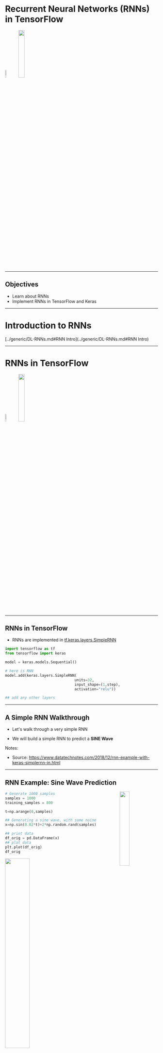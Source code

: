 # Recurrent Neural Networks (RNNs) in TensorFlow

<img src="../../assets/images/deep-learning/rnn-2.png"  style="width:8%;" /><!-- {"left" : 6.15, "top" : 7.49, "height" : 3.87, "width" : 1.66} -->
<img src="../../assets/images/logos/tensorflow-logo-1.png" style="width:20%;"/><!-- {"left" : 8.86, "top" : 7.77, "height" : 2.12, "width" : 2.49} -->

---

## Objectives

* Learn about RNNs
* Implement RNNs in TensorFlow and Keras

---

# Introduction to RNNs

[../generic/DL-RNNs.md#RNN Intro](../generic/DL-RNNs.md#RNN Intro)

---

# RNNs in TensorFlow

<img src="../../assets/images/deep-learning/rnn-2.png"  style="width:8%;" /><!-- {"left" : 9.48, "top" : 7.06, "height" : 4.03, "width" : 1.73} -->
<img src="../../assets/images/logos/tensorflow-logo-1.png" style="width:20%;"/><!-- {"left" : 11.83, "top" : 7.95, "height" : 2.25, "width" : 2.65} -->

---

## RNNs in TensorFlow

* RNNs are implemented in [tf.keras.layers.SimpleRNN](https://www.tensorflow.org/api_docs/python/tf/keras/layers/SimpleRNN)

```python
import tensorflow as tf
from tensorflow import keras

model = keras.models.Sequential()

# here is RNN
model.add(keras.layers.SimpleRNN(
                                units=32,
                                input_shape=(1,step),
                                activation="relu"))

## add any other layers
```
<!-- {"left" : 0.85, "top" : 2.67, "height" : 5.23, "width" : 13.3} -->

---

## A Simple RNN Walkthrough

* Let's walk through a very simple RNN

* We will build a simple RNN to predict a **SINE Wave**


Notes:
* Source: https://www.datatechnotes.com/2018/12/rnn-example-with-keras-simplernn-in.html

---

## RNN Example: Sine Wave Prediction

<img src="../../assets/images/deep-learning/rnn-sinewave-1-data.png"  style="width:25%;float:right;" /><!-- {"left" : 13.26, "top" : 1.84, "height" : 7.33, "width" : 3.45} -->



```python
# Generate 1000 samples
samples = 1000    
training_samples = 800    

t=np.arange(0,samples)

## Generating a sine wave, with some noise
x=np.sin(0.02*t)+2*np.random.rand(samples)

## print data
df_orig = pd.DataFrame(x)
## plot data
plt.plot(df_orig)
df_orig
```
<!-- {"left" : 0.85, "top" : 2.24, "height" : 4.94, "width" : 8.82} -->


<img src="../../assets/images/deep-learning/rnn-sinewave-2-dataplot.png"  style="width:40%;" /><!-- {"left" : 5.23, "top" : 7.32, "height" : 4.59, "width" : 7.04} -->



---
## Shaping Data for RNN

* RNN takes sequence of input and produces output

* This is called **`step`**

* Consider the following sequence:  
`x = [1,2,3,4,5,6,7,8,9,10]`

* For **`step=1`** the input(x) and prediction(y) looks like this

| X | Y |
|---|---|
| 1 | 2 |
| 2 | 3 |
| 3 | 4 |
| 4 | 5 |
| 5 | 6 |

<!-- {"left" : 3.88, "top" : 5.35, "height" : 3, "width" : 9.75} -->


---
## Shaping Data for RNN

* Input:   
`x = [1,2,3,4,5,6,7,8,9,10]`

* Step=2

* Input, Output looks like this:

| X   | Y |
|-----|---|
| 1,2 | 3 |
| 2,3 | 4 |
| 3,4 | 5 |
| 4,5 | 6 |
| 5,6 | 7 |

<!-- {"left" : 3.87, "top" : 4.69, "height" : 3, "width" : 9.75} -->

---

## Shaping Data for RNN

* Input:   
`x = [1,2,3,4,5,6,7,8,9,10]`

* Step=3

* Input, Output looks like this:

| X     | Y |
|-------|---|
| 1,2,3 | 4 |
| 2,3,4 | 5 |
| 3,4,5 | 6 |
| 4,5,6 | 7 |
| 5,6,7 | 8 |

<!-- {"left" : 3.88, "top" : 4.69, "height" : 3, "width" : 9.75} -->

---

## Shape Data

```python
## vectorize the data

def convertToMatrix(data, step):
 X, Y =[], []
 for i in range(len(data)-step):
  d=i+step  
  X.append(data[i:d,])
  Y.append(data[d,])
 return np.array(X), np.array(Y)

x_train,y_train =convertToMatrix(train,step)
x_test,y_test =convertToMatrix(test,step)

print ("x_train.shape", x_train.shape)
print ("y_train.shape", y_train.shape)
print ("x_test.shape", x_test.shape)
print ("y_test.shape", y_test.shape)

## See data
df = pd.DataFrame(x_train, y_train)
df

## Finally, we'll reshape trainX and testX to fit with the Keras model.
## RNN model requires three-dimensional input data.

x_train = np.reshape(x_train, (x_train.shape[0], 1, x_train.shape[1]))
x_test = np.reshape(x_test, (x_test.shape[0], 1, x_test.shape[1]))

print ("x_train.shape", x_train.shape)
print ("y_train.shape", y_train.shape)
print ("x_test.shape", x_test.shape)
print ("y_test.shape", y_test.shape)
```
<!-- {"left" : 0.85, "top" : 2.4, "height" : 9, "width" : 11.82} -->

---

## Shaping Data

```text
x_train.shape (800, 4)
y_train.shape (800,)
x_test.shape (200, 4)
y_test.shape (200,)

x_train.shape (800, 1, 4)
y_train.shape (800,)
x_test.shape (200, 1, 4)
y_test.shape (200,)
```
<!-- {"left" : 0.85, "top" : 2.37, "height" : 3.22, "width" : 5.49} -->

<img src="../../assets/images/deep-learning/rnn-sinewave-3-data-shaped-2.png"  style="width:30%;float:left;" /><!-- {"left" : 3.47, "top" : 5.96, "height" : 5.57, "width" : 4.71} --> <img src="../../assets/images/deep-learning/rnn-sinewave-3-data-shaped.png"  style="width:30%;float:right;" /><!-- {"left" : 9.32, "top" : 5.55, "height" : 5.99, "width" : 4.71} -->


---

## Creating the Model

* Now the data is ready, we can create the model

```python

import tensorflow as tf
from tensorflow import keras

model = keras.models.Sequential()
model.add(keras.layers.SimpleRNN(units=32, input_shape=(1,step), activation="relu"))
model.add(keras.layers.Dense(8, activation="relu"))
model.add(keras.layers.Dense(1))
model.compile(optimizer='rmsprop', loss = 'mse', metrics=['mse'])

model.summary()
tf.keras.utils.plot_model(model, to_file='model.png', show_shapes=True)

```
<!-- {"left" : 0.85, "top" : 2.7, "height" : 3.57, "width" : 15.11} -->

---

## Model Shape

```text
Model: "sequential"
_________________________________________________________________
Layer (type)                 Output Shape              Param #   
=================================================================
simple_rnn (SimpleRNN)       (None, 32)                1184      
_________________________________________________________________
dense (Dense)                (None, 8)                 264       
_________________________________________________________________
dense_1 (Dense)              (None, 1)                 9         
=================================================================
Total params: 1,457
Trainable params: 1,457
Non-trainable params: 0

```
<!-- {"left" : 0.85, "top" : 2.51, "height" : 3.85, "width" : 10.99} -->

<img src="../../assets/images/deep-learning/rnn-sinewave-4-model.png"  style="width:37%;" /><!-- {"left" : 5.72, "top" : 6.72, "height" : 4.76, "width" : 6.06} -->


---

## Training

<img src="../../assets/images/deep-learning/rnn-sinewave-5-training-history.png"  style="width:37%;float:right;" /><!-- {"left" : 7.06, "top" : 2.06, "height" : 3.12, "width" : 4.69} -->


```python
%%time

# Fitting the RNN to the Training set
history = model.fit(x_train, y_train, epochs=100, batch_size=16)

%matplotlib inline
import matplotlib.pyplot as plt

plt.plot(history.history['mse'], label='mse')
plt.legend()
```
<!-- {"left" : 0.85, "top" : 5.19, "height" : 3.04, "width" : 10.92} -->


<br clear="all" />

```text
training starting ...
Train on 800 samples
Epoch 1/100
800/800 [==============================] - 1s 1ms/sample - loss: 1.3962 - mse: 1.3962
Epoch 2/100
800/800 [==============================] - 0s 231us/sample - loss: 0.4745 - mse: 0.4745
...
Epoch 99/100
800/800 [==============================] - 0s 194us/sample - loss: 0.3482 - mse: 0.3482
Epoch 100/100
800/800 [==============================] - 0s 295us/sample - loss: 0.3485 - mse: 0.3485
training done.
CPU times: user 1min 56s, sys: 2min 54s, total: 4min 51s
Wall time: 20.5 s
```
<!-- {"left" : 0.85, "top" : 8.39, "height" : 3.12, "width" : 10.92} -->

---

## Scoring

```python

predict_train = model.predict(x_train)
predict_test= model.predict(x_test)
predicted=np.concatenate((predict_train,predict_test),axis=0)

train_score = model.evaluate(x_train, y_train, verbose=0)
test_score = model.evaluate(x_test, y_test, verbose=0)

metric_names = model.metrics_names
print ("model metrics : " , metric_names)

train_metrics = model.evaluate(x_train, y_train, verbose=0)
for idx, metric in enumerate(metric_names):
    print ("Train Metric : {} = {:,.2f}".format (metric_names[idx], train_metrics[idx]))

test_metrics = model.evaluate(x_test, y_test, verbose=0)
for idx, metric in enumerate(metric_names):
    print ("Test Metric : {} = {:,.2f}".format (metric_names[idx], test_metrics[idx]))
```
<!-- {"left" : 0.85, "top" : 2.4, "height" : 5.4, "width" : 15.92} -->

```text
model metrics :  ['loss', 'mse']
Train Metric : loss = 0.34
Train Metric : mse = 0.34
Test Metric : loss = 0.46
Test Metric : mse = 0.46
```
<!-- {"left" : 0.85, "top" : 8.06, "height" : 2.36, "width" : 8.27} -->

---

## Plot Predictions

* Blue is original data

* Orange is prediction

* It is tracking pretty close!

```python
index = df_orig.index.values
plt.plot(index,df_orig)
plt.plot(index,predicted)
plt.axvline(df_orig.index[training_samples], c="r")
plt.show()
```
<!-- {"left" : 0.85, "top" : 3.95, "height" : 2.01, "width" : 10.73} -->


<img src="../../assets/images/deep-learning/rnn-sinewave-6-prediction.png"  style="width:40%;" /><!-- {"left" : 11.72, "top" : 3.95, "height" : 3.6, "width" : 5.52} -->


---

## Lab: RNN lab

<img src="../../assets/images/icons/individual-labs.png" style="width:25%;float:right;"/><!-- {"left" : 12.65, "top" : 1.53, "height" : 5.93, "width" : 4.45} -->


* **Overview:**
    - Implement RNNs in TensorFlow

* **Approximate run time:**
    - 30-40 mins

* **Instructions:**
    - Try these labs
    - (Instructor to Demo) **RNN-1** - RNN Intro: Sinewave
    - **RNN-2** - Stock price prediction
    - **RNN-3** - Text generation with RNN



Notes:

---

## Review and Q&A

<img src="../../assets/images/icons/q-and-a-1.png" style="width:20%;float:right;" /><!-- {"left" : 13.07, "top" : 1.89, "height" : 2.69, "width" : 3.63} -->


* Let's go over what we have covered so far

* Any questions?

<img src="../../assets/images/icons/quiz-icon.png" style="width:40%;" /><!-- {"left" : 4.62, "top" : 5, "height" : 5.53, "width" : 8.31} -->
